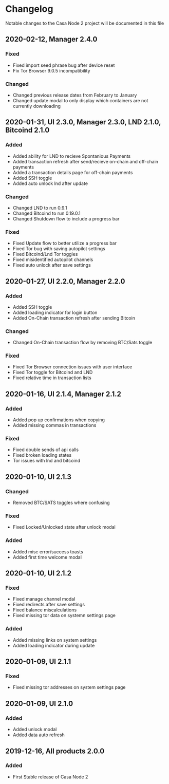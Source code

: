# Changelog
Notable changes to the Casa Node 2 project will be documented in this file

## 2020-02-12, Manager 2.4.0
### Fixed
- Fixed import seed phrase bug after device reset
- Fix Tor Browser 9.0.5 incompatibility

### Changed
- Changed previous release dates from February to January
- Changed update modal to only display which containers are not currently downloading

## 2020-01-31, UI 2.3.0, Manager 2.3.0, LND 2.1.0, Bitcoind 2.1.0
### Added
- Added ability for LND to recieve Spontanious Payments
- Added transaction refresh after send/recieve on-chain and off-chain payments
- Added a transaction details page for off-chain payments
- Added SSH toggle
- Added auto unlock lnd after update

### Changed
- Changed LND to run 0.9.1
- Changed Bitcoind to run 0.19.0.1
- Changed Shutdown flow to include a progress bar

### Fixed
- Fixed Update flow to better utilize a progress bar
- Fixed Tor bug with saving autopilot settings
- Fixed Bitcoind/Lnd Tor toggles
- Fixed misidentified autopilot channels
- Fixed auto unlock after save settings

## 2020-01-27, UI 2.2.0, Manager 2.2.0
### Added 
- Added SSH toggle
- Added loading indicator for login button
- Added On-Chain transaction refresh after sending Bitcoin

### Changed
- Changed On-Chain transaction flow by removing BTC/Sats toggle

### Fixed
- Fixed Tor Browser connection issues with user interface
- Fixed Tor toggle for Bitcoind and LND 
- Fixed relative time in transaction lists

## 2020-01-16, UI 2.1.4, Manager 2.1.2
### Added
- Added pop up confirmations when copying
- Added missing commas in transactions

### Fixed
- Fixed double sends of api calls
- Fixed broken loading states
- Tor issues with lnd and bitcoind

## 2020-01-10, UI 2.1.3
### Changed
- Removed BTC/SATS toggles where confusing

### Fixed
- Fixed Locked/Unlocked state after unlock modal

### Added
- Added misc error/success toasts
- Added first time welcome modal

## 2020-01-10, UI 2.1.2
### Fixed
- Fixed manage channel modal
- Fixed redirects after save settings
- Fixed balance miscalculations
- Fixed missing tor data on systemn settings page

### Added
- Added missing links on system settings
- Added loading indicator during update 

## 2020-01-09, UI 2.1.1
### Fixed
- Fixed missing tor addresses on system settings page

## 2020-01-09, UI 2.1.0
### Added
- Added unlock modal
- Added data auto refresh

## 2019-12-16, All products 2.0.0
### Added
- First Stable release of Casa Node 2

